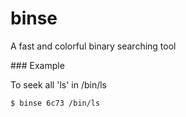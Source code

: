 # binse
A fast and colorful binary searching tool

### Example

To seek all 'ls' in /bin/ls
```
$ binse 6c73 /bin/ls
```


